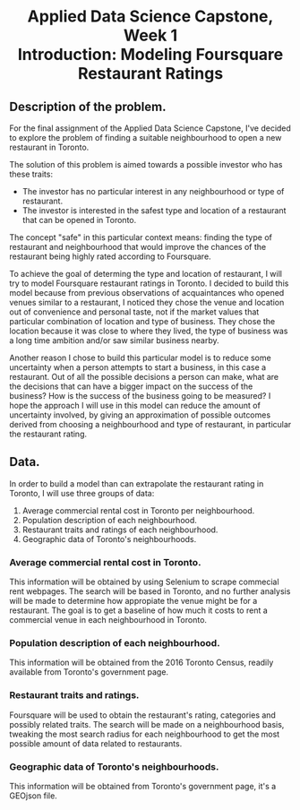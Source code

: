 # <div align = "center">Applied Data Science Capstone, Week 1<br>Introduction: Modeling Foursquare Restaurant Ratings</div>

## Description of the problem.
For the final assignment of the Applied Data Science Capstone, I've decided to explore the problem of finding a suitable neighbourhood to open a new restaurant in Toronto.

The solution of this problem is aimed towards a possible investor who has these traits:

 * The investor has no particular interest in any neighbourhood or type of restaurant.
 * The investor is interested in the safest type and location of a restaurant that can be opened in Toronto.
 
The concept "safe" in this particular context means: finding the type of restaurant and neighbourhood that would improve the chances of the restaurant being highly rated according to Foursquare. 

To achieve the goal of determing the type and location of restaurant, I will try to model Foursquare restaurant ratings in Toronto. I decided to build this model because from previous observations of acquaintances who opened venues similar to a restaurant, I noticed they chose the venue and location out of convenience and personal taste, not if the market values that particular combination of location and type of business. They chose the location because it was close to where they lived, the type of business was a long time ambition and/or saw similar business nearby.

Another reason I chose to build this particular model is to reduce some uncertainty when a person attempts to start a business, in this case a restaurant. Out of all the possible decisions a person can make, what are the decisions that can have a bigger impact on the success of the business? How is the success of the business going to be measured? I hope the approach I will use in this model can reduce the amount of uncertainty involved, by giving an approximation of possible outcomes derived from choosing a neighbourhood and type of restaurant, in particular the restaurant rating.

## Data.
In order to build a model than can extrapolate the restaurant rating in Toronto, I will use three groups of data:

 1. Average commercial rental cost in Toronto per neighbourhood.
 2. Population description of each neighbourhood.
 3. Restaurant traits and ratings of each neighbourhood.
 4. Geographic data of Toronto's neighbourhoods.
 
 ### Average commercial rental cost in Toronto.
 This information will be obtained by using Selenium to scrape commecial rent webpages. The search will be based in Toronto, and no further analysis will be made to determine how appropiate the venue might be for a restaurant. The goal is to get a baseline of how much it costs to rent a commercial venue in each neighbourhood in Toronto.
 
 ### Population description of each neighbourhood.
 This information will be obtained from the 2016 Toronto Census, readily available from Toronto's government page. 
 
 ### Restaurant traits and ratings.
 Foursquare will be used to obtain the restaurant's rating, categories and possibly related traits. The search will be made on a neighbourhood basis, tweaking the most search radius for each neighbourhood to get the most possible amount of data related to restaurants.
 
 ### Geographic data of Toronto's neighbourhoods.
 This information will be obtained from Toronto's government page, it's a GEOjson file.
 


